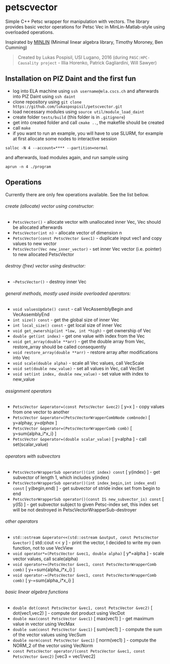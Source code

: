 # petscvector

Simple C++ Petsc wrapper for manipulation with vectors. The library provides basic vector operations for Petsc Vec in MinLin-Matlab-style using overloaded operations.

Inspirated by [MINLIN](https://github.com/bcumming/minlin) 
(Minimal linear algebra library, Timothy Moroney, Ben Cumming)

>Created by Lukas Pospisil, USI Lugano, 2016 (during `PASC:HPC-Causality project` - Illia Horenko, Patrick Gagliardini, Will Sawyer)

## Installation on PIZ Daint and the first fun
- log into ELA machine using `ssh username@ela.cscs.ch` and afterwards into PIZ Daint using `ssh daint`
- clone repository using `git clone https://github.com/lukaspospisil/petscvector.git`
- load necessary modules using `source util/module_load_daint` 
- create folder `tests/build` (this folder is in `.gitignore`)
- get into created folder and call `cmake ..`, the makefile should be created
- call `make`
- if you want to run an example, you will have to use SLURM, for example at first allocate some nodes to interactive session
```
salloc -N 4 --account=**** --partition=normal
```
and afterwards, load modules again, and run sample using
```
aprun -n 4 ./program
```

## Operations
Currently there are only few operations available. See the list bellow.

###### create (allocate) vector using constructor:

- `PetscVector()` - allocate vector with unallocated inner Vec, Vec should be allocated afterwards
- `PetscVector(int n)` - allocate vector of dimension n
- `PetscVector(const PetscVector &vec1)` - duplicate input vec1 and copy values to new vector
- `PetscVector(Vec new_inner_vector)` - set inner Vec vector (i.e. pointer) to new allocated PetscVector

###### destroy (free) vector using destructor:

- `~PetscVector()` - destroy inner Vec

###### general methods, mostly used inside overloaded operators:

- `void valuesUpdate() const` - call VecAssemblyBegin and VecAssemblyEnd
- `int size() const` - get the global size of inner Vec
- `int local_size() const` - get local size of inner Vec
- `void get_ownership(int *low, int *high)` - get ownership of Vec
- `double get(int index)` - get one value with index from the Vec
- `void get_array(double **arr)` - get the double array from Vec, restore_array should be called consequently
- `void restore_array(double **arr)` - restore array after modifications into Vec
- `void scale(double alpha)` - scale all Vec values, call VecScale
- `void set(double new_value)` - set all values in Vec, call VecSet
- `void set(int index, double new_value)` - set value with index to new_value

###### assignment operators

- `PetscVector &operator=(const PetscVector &vec2)` [ y=x ] - copy values from one vector to another
- `PetscVector &operator=(PetscVectorWrapperCombNode combnode)` [ y=alpha*y, y=alpha*x ] 
- `PetscVector &operator=(PetscVectorWrapperComb comb)` [ y=sum{alpha_i*x_i} ]	
- `PetscVector &operator=(double scalar_value)` [ y=alpha ] - call set(scalar_value)

###### operators with subvectors

- `PetscVectorWrapperSub operator()(int index) const` [ y(index) ] - get subvector of length 1, which includes y(index)
- `PetscVectorWrapperSub operator()(int index_begin,int index_end) const` [ y(begin,end) ] - get subvector of stride index set from begin to end
- `PetscVectorWrapperSub operator()(const IS new_subvector_is) const` [ y(IS) ] - get subvector subject to given Petsc-index set, this index set will be not destroyed in PetscVectorWrapperSub-destroyer 

###### other operators

- `std::ostream &operator<<(std::ostream &output, const PetscVector &vector)` [ std::cout << y ] - print the vector, I decided to write my own function, not to use VecView
- `void operator*=(PetscVector &vec1, double alpha)` [ y*=alpha ] - scale vector values, call scale(alpha)
- `void operator+=(PetscVector &vec1, const PetscVectorWrapperComb comb)` [ y+=sum{alpha_i*x_i} ]
- `void operator-=(PetscVector &vec1, const PetscVectorWrapperComb comb)` [ y-=sum{alpha_i*x_i} ]

###### basic linear algebra functions

- `double dot(const PetscVector &vec1, const PetscVector &vec2)` [ dot(vec1,vec2) ] - compute dot product using VecDot
- `double max(const PetscVector &vec1)` [ max(vec1) ] - get maximum value in vector using VecMax 
- `double sum(const PetscVector &vec1)` [ sum(vec1) ] - compute the sum of the vector values using VecSum
- `double norm(const PetscVector &vec1)` [ norm(vec1) ] - compute the NORM_2 of the vector using VecNorm
- `const PetscVector operator/(const PetscVector &vec1, const PetscVector &vec2)` [vec3 = vec1/vec2]

